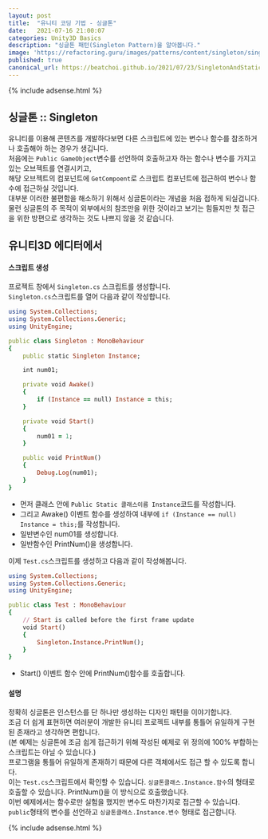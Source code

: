 ```yaml
---
layout: post
title:  "유니티 코딩 기법 - 싱글톤"
date:   2021-07-16 21:00:07
categories: Unity3D Basics
description: "싱글톤 패턴(Singleton Pattern)을 알아봅니다."
image: 'https://refactoring.guru/images/patterns/content/singleton/singleton.png?id=108a0b9b5ea5c4426e0a'
published: true
canonical_url: https://beatchoi.github.io/2021/07/23/SingletonAndStatic/
---
```

  
  
  {% include adsense.html %}
  
  
## 싱글톤 :: Singleton  
유니티를 이용해 콘텐츠를 개발하다보면 다른 스크립트에 있는 변수나 함수를 참조하거나 호출해야 하는 경우가 생깁니다.  
처음에는 `Public GameObject`변수를 선언하여 호출하고자 하는 함수나 변수를 가지고있는 오브젝트를 연결시키고,  
해당 오브젝트의 컴포넌트에 `GetCompoent`로 스크립트 컴포넌트에 접근하여 변수나 함수에 접근하실 것입니다.  
대부분 이러한 불편함을 해소하기 위해서 싱글톤이라는 개념을 처음 접하게 되실겁니다.  
물런 싱글톤의 주 목적이 외부에서의 참조만을 위한 것이라고 보기는 힘들지만 첫 접근을 위한 방편으로 생각하는 것도 나쁘지 않을 것 같습니다.  
  
## 유니티3D 에디터에서  
#### 스크립트 생성  
프로젝트 창에서 `Singleton.cs` 스크립트를 생성합니다.  
`Singleton.cs`스크립트를 열어 다음과 같이 작성합니다.  

```ruby
using System.Collections;
using System.Collections.Generic;
using UnityEngine;

public class Singleton : MonoBehaviour
{
    public static Singleton Instance;

    int num01;

    private void Awake()
    {
        if (Instance == null) Instance = this;
    }

    private void Start()
    {
        num01 = 1;
    }

    public void PrintNum()
    {
        Debug.Log(num01);
    }
}
```
  
* 먼저 클래스 안에 `Public Static 클래스이름 Instance`코드를 작성합니다.  
* 그리고 Awake() 이벤트 함수를 생성하여 내부에 `if (Instance == null) Instance = this;`를 작성합니다.  
* 일반변수인 num01를 생성합니다.  
* 일반함수인 PrintNum()을 생성합니다.  

이제 `Test.cs`스크립트를 생성하고 다음과 같이 작성해봅니다.  
  
```ruby
using System.Collections;
using System.Collections.Generic;
using UnityEngine;

public class Test : MonoBehaviour
{
    // Start is called before the first frame update
    void Start()
    {
        Singleton.Instance.PrintNum();
    }
}
```
  
* Start() 이벤트 함수 안에 PrintNum()함수를 호출합니다.  

#### 설명
  
정확히 싱글톤은 인스턴스를 단 하나만 생성하는 디자인 패턴을 이야기합니다.  
조금 더 쉽게 표현하면 여러분이 개발한 유니티 프로젝트 내부를 통틀어 유일하게 구현된 존재라고 생각하면 편합니다.  
(본 예제는 싱글톤에 조금 쉽게 접근하기 위해 작성된 예제로 위 정의에 100% 부합하는 스크립트는 아닐 수 있습니다.)  
프로그램을 통틀어 유일하게 존재하기 때문에 다른 객체에서도 접근 할 수 있도록 합니다.  
이는 `Test.cs`스크립트에서 확인할 수 있습니다. `싱글톤클래스.Instance.함수`의 형태로 호출할 수 있습니다. PrintNum()을 이 방식으로 호출했습니다.  
이번 예제에서는 함수로만 실험을 했지만 변수도 마찬가지로 접근할 수 있습니다. `public`형태의 변수를 선언하고 `싱글톤클래스.Instance.변수` 형태로 접근합니다.  

  
  
  {% include adsense.html %}
  
  


